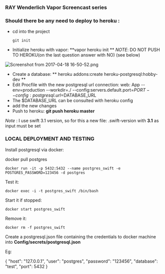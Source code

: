 ### RAY Wenderlich Vapor Screencast series


### Should there be any need to deploy to heroku :
  * cd into the project
    
    ```bin/sh 
    git init
    ```
    
  * Initialize heroku with vapor:  **vapor heroku init ** 
*NOTE*: DO NOT PUSH TO HEROKU(on the last question answer with NO) (see below) 

 ![Screenshot from 2017-04-18 16-50-52.png](https://bitbucket.org/repo/ekkkp4n/images/1426403656-Screenshot%20from%202017-04-18%2016-50-52.png)


  * Create a database:   ** heroku addons:create heroku-postgresql:hobby-dev **
  * Edit Procfile with the new postgresql url connection: web: App --env=production --workdir=./ --config:servers.default.port=$PORT --config:postgresql.url=$DATABASE_URL
  * The $DATABASE_URL can be consulted with heroku config
  * add the new changes
  * Push to heroku: **git push heroku master**
    
*Note* : I use swift 3.1 version, so for this a new file: .swift-version with **3.1** as input must be set


### LOCAL DEPLOYMENT AND TESTING
Install postgresql via docker:

docker pull postgres

```bin/sh 
docker run -it -p 5432:5432 --name postgres_swift -e POSTGRES_PASSWORD=123456 -d postgres
```

Test it: 
```bin/sh
docker exec -i -t postgres_swift /bin/bash
```

Start it if stopped:
```bin/sh 
docker start postgres_swift
```

Remove it:
```bin/sh 
docker rm -f postgres_swift
```

Create a postgresql.json file containing the credentials to docker machine into **Config/secrets/postgresql.json**

Eg:

{
    "host": "127.0.0.1",
    "user": "postgres",
    "password": "123456",
    "database": "test",
    "port": 5432
}